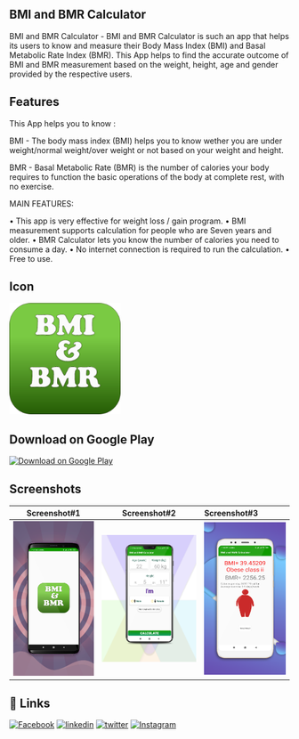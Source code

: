 ## BMI and BMR Calculator

BMI and BMR Calculator - BMI and BMR Calculator is such an app that helps its users to know and measure their Body Mass Index (BMI) and Basal Metabolic Rate Index (BMR).
This App helps to find the accurate outcome of BMI and BMR measurement based on the weight, height, age and gender provided by the respective users.


## Features

This App helps you to know :

BMI - The body mass index (BMI) helps you to know wether you are under weight/normal weight/over weight or not based on your weight and height.

BMR - Basal Metabolic Rate (BMR) is the number of calories your body requires to function the basic operations of the body at complete rest, with no exercise.

MAIN FEATURES:

• This app is very effective for weight loss / gain program.
• BMI measurement supports calculation for people who are Seven years and older.
• BMR Calculator lets you know the number of calories you need to consume a day.
• No internet connection is required to run the calculation.
• Free to use.


## Icon
<img src="screeenShots/icon_box.png" width="200"/>

## Download on Google Play

[![Download on Google Play](https://play.google.com/intl/en_us/badges/static/images/badges/en_badge_web_generic.png)](https://play.google.com/store/apps/details?id=com.chowdhuryelab.bmiandbmrcalculator)

## Screenshots

Screenshot#1               |  Screenshot#2            | Screenshot#3
:-------------------------:|:-------------------------:|:-------------------------
![](screeenShots/ssIcon.png)  |  ![](screeenShots/ss1.png)|![](screeenShots/ss2.png)



## 🔗 Links
[![Facebook](https://img.shields.io/badge/Facebook-1877F2?style=for-the-badge&logo=facebook&logoColor=white)](https://www.facebook.com/MACD093/)
[![linkedin](https://img.shields.io/badge/linkedin-0A66C2?style=for-the-badge&logo=linkedin&logoColor=white)](https://www.linkedin.com/in/md-asad-chowdhury-dipu/)
[![twitter](https://img.shields.io/badge/twitter-1DA1F2?style=for-the-badge&logo=twitter&logoColor=white)](https://twitter.com/dipu093)
[![Instagram](https://img.shields.io/badge/Instagram-E4405F?style=for-the-badge&logo=instagram&logoColor=white)](https://www.instagram.com/c.dipu0/)